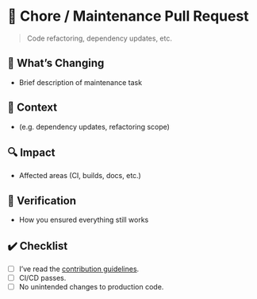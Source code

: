 # 🧹 Chore / Maintenance Pull Request
> Code refactoring, dependency updates, etc.

## 📌 What’s Changing
- Brief description of maintenance task

## 🔗 Context
- (e.g. dependency updates, refactoring scope)

## 🔍 Impact
- Affected areas (CI, builds, docs, etc.)

## 🧪 Verification
- How you ensured everything still works

## ✔️ Checklist
- [ ] I’ve read the [contribution guidelines](CONTRIBUTING.md).
- [ ] CI/CD passes.
- [ ] No unintended changes to production code.
